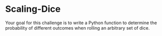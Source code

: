 # Scaling-Dice
Your goal for this challenge is to write a Python function to determine the probability of different outcomes when rolling an arbitrary set of dice.
